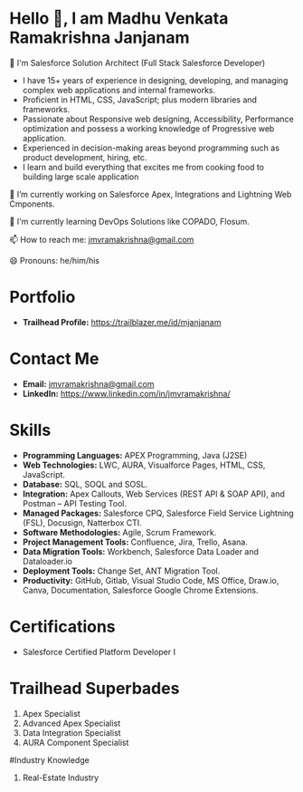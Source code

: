 # Hello 👋, I am Madhu Venkata Ramakrishna Janjanam


👀 I'm Salesforce Solution Architect (Full Stack Salesforce Developer)
* I have 15+ years of experience in designing, developing, and managing complex web applications and internal frameworks. 
* Proficient in HTML, CSS, JavaScript; plus modern libraries and frameworks.
* Passionate about Responsive web designing, Accessibility, Performance optimization and possess a working knowledge of Progressive web application.
* Experienced in decision-making areas beyond programming such as product development, hiring, etc.
* I learn and build everything that excites me from cooking food to building large scale application

🔭 I’m currently working on Salesforce Apex, Integrations and Lightning Web Cmponents.

🌱 I'm currently learning DevOps Solutions like COPADO, Flosum.

📫 How to reach me: jmvramakrishna@gmail.com

😄 Pronouns: he/him/his

# Portfolio
- **Trailhead Profile:** https://trailblazer.me/id/mjanjanam

# Contact Me
- **Email:** jmvramakrishna@gmail.com
- **LinkedIn:** https://www.linkedin.com/in/jmvramakrishna/

# Skills
- **Programming Languages:** APEX Programming, Java (J2SE)
- **Web Technologies:** LWC, AURA, Visualforce Pages, HTML, CSS, JavaScript.
- **Database:** SQL, SOQL and SOSL.
- **Integration:** Apex Callouts, Web Services (REST API & SOAP API), and Postman – API Testing Tool.
- **Managed Packages:** Salesforce CPQ, Salesforce Field Service Lightning (FSL), Docusign, Natterbox CTI.
- **Software Methodologies:** Agile, Scrum Framework.
- **Project Management Tools:** Confluence, Jira, Trello, Asana.
- **Data Migration Tools:** Workbench, Salesforce Data Loader and Dataloader.io
- **Deployment Tools:** Change Set, ANT Migration Tool.
- **Productivity:** GitHub, Gitlab, Visual Studio Code, MS Office, Draw.io, Canva, Documentation, Salesforce Google Chrome Extensions.

# Certifications
* Salesforce Certified Platform Developer I

# Trailhead Superbades
1. Apex Specialist
2. Advanced Apex Specialist
3. Data Integration Specialist
4. AURA Component Specialist

#Industry Knowledge
1. Real-Estate Industry
